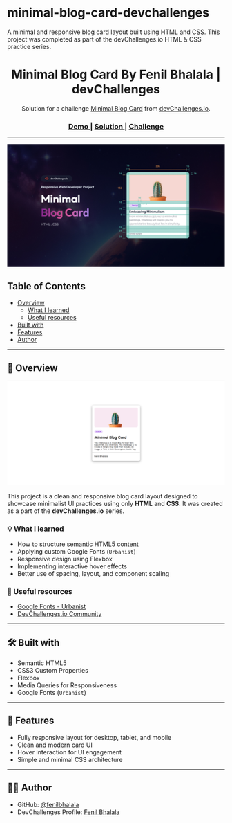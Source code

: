 # minimal-blog-card-devchallenges
A minimal and responsive blog card layout built using HTML and CSS. This project was completed as part of the devChallenges.io HTML &amp; CSS practice series.

<h1 align="center">Minimal Blog Card By Fenil Bhalala | devChallenges</h1>

<div align="center">
   Solution for a challenge <a href="https://devchallenges.io/challenge/minimal-blog-card" target="_blank">Minimal Blog Card</a> from <a href="https://devchallenges.io" target="_blank">devChallenges.io</a>.
</div>

<div align="center">
  <h3>
    <a href="https://your-demo-link.netlify.app">
      Demo
    </a>
    <span> | </span>
    <a href="[https://github.com/fenilbhalala/minimal-blog-card-devchallenges](https://github.com/FenilBhalala/minimal-blog-card-devchallenges)">
      Solution
    </a>
    <span> | </span>
    <a href="https://devchallenges.io/challenge/minimal-blog-card">
      Challenge
    </a>
  </h3>
</div>

---

![Project Thumbnail](./thumbnail.jpg)

## Table of Contents

- [Overview](#overview)
  - [What I learned](#what-i-learned)
  - [Useful resources](#useful-resources)
- [Built with](#built-with)
- [Features](#features)
- [Author](#author)

---

## 📌 Overview

![Screenshot](./My-Creation.png)

This project is a clean and responsive blog card layout designed to showcase minimalist UI practices using only **HTML** and **CSS**. It was created as a part of the **devChallenges.io** series.

### 💡 What I learned
- How to structure semantic HTML5 content
- Applying custom Google Fonts (`Urbanist`)
- Responsive design using Flexbox
- Implementing interactive hover effects
- Better use of spacing, layout, and component scaling

### 🔗 Useful resources
- [Google Fonts - Urbanist](https://fonts.google.com/specimen/Urbanist)
- [DevChallenges.io Community](https://github.com/orgs/devchallenges-io/discussions)

---

## 🛠️ Built with

- Semantic HTML5
- CSS3 Custom Properties
- Flexbox
- Media Queries for Responsiveness
- Google Fonts (`Urbanist`)

---

## 🚀 Features

- Fully responsive layout for desktop, tablet, and mobile
- Clean and modern card UI
- Hover interaction for UI engagement
- Simple and minimal CSS architecture

---

## 🙋‍♂️ Author

- GitHub: [@fenilbhalala]([https://github.com/fenilbhalala](https://github.com/FenilBhalala))
- DevChallenges Profile: [Fenil Bhalala]([https://devchallenges.io/portfolio/fenilbhalala](https://devchallenges.io/profile/15f31578-a92d-402a-ba23-7f252e7b5e69))
